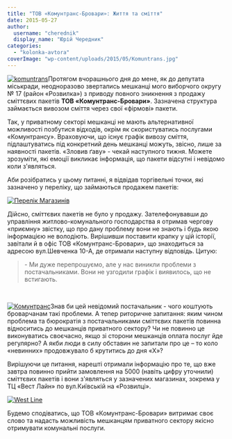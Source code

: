 ```yaml
---
title: "ТОВ «Комунтранс-Бровари»: Життя та сміття"
date: 2015-05-27
author: 
  username: "cherednik"
  display_name: "Юрій Чередник"
categories: 
  - "kolonka-avtora"
coverImage: "wp-content/uploads/2015/05/Komuntrans.jpg"
---
```


[![komuntrans](https://mpz.brovary.org/wp-content/uploads/2015/05/komuntrans1.jpg)](https://mpz.brovary.org/wp-content/uploads/2015/05/komuntrans1.jpg)Протягом вчорашнього дня до мене, як до депутата міськради, неодноразово звертались мешканці мого виборчого округу № 17 (район «Розвилка») з приводу повного зникнення з продажу сміттєвих пакетів **ТОВ «Комунтранс-Бровари»**. Зазначена структура займається вивозом сміття через свої «фірмові» пакети.

Так, у приватному секторі мешканці не мають альтернативної можливості позбутися відходів, окрім як скористуватись послугами «Комунтрансу». Враховуючи, що існує графік вивозу сміття, підлаштуватись під конкретний день мешканці можуть, звісно, лише за наявності пакетів. «Зловив ґаву» - чекай наступного тижня. Можете зрозуміти, які емоції викликає інформація, що пакети відсутні і невідомо коли з'являться.

Аби розібратись у цьому питанні, я відвідав торгівельні точки, які зазначено у переліку, що займаються продажем пакетів:

[![Перелік Магазинів](https://mpz.brovary.org/wp-content/uploads/2015/05/Perelik-Magaziniv.jpg)](https://mpz.brovary.org/wp-content/uploads/2015/05/Perelik-Magaziniv.jpg)

Дійсно, сміттєвих пакетів не було у продажу. Зателефонувавши до управління житлово-комунального господарства я отримав чергову «приємну» звістку, що про дану проблему вони не знають і будь якою інформацією не володіють. Вирішивши поставити крапку у цій історії, завітали й в офіс ТОВ «Комунтранс-Бровари», що знаходиться за адресою вул.Шевченка 10-А, де отримали наступну відповідь. Цитую:

> \- Ми дуже перепрошуємо, але у нас виникли проблеми з постачальниками. Вони не узгодили графік і виявилось, що не встигають.

 

[![Комунтранс](https://mpz.brovary.org/wp-content/uploads/2015/05/Komuntrans.jpg)](https://mpz.brovary.org/wp-content/uploads/2015/05/Komuntrans.jpg)Знав би цей невідомий постачальник - чого коштують броварчанам такі проблеми. А тепер риторичне запитання: яким чином проблема та бюрократія з постачальниками сміттєвих пакетів повинна відноситись до мешканців приватного сектору? Чи не повинно це виконуватись своєчасно, якщо зі сторони мешканців оплата послуг йде регулярно? А якби люди в силу обставин не запитали про це – то коло «невинних» продовжувало б крутитись до дня «Х»?

Вирішуючи це питання, нарешті отримали інформацію про те, що вже завтра повинно прийти замовлення на 5000 (навіть цифру уточнили) сміттєвих пакетів і вони з'являться у зазначених магазинах, зокрема у ТЦ «Вест Лайн» по вул.Київській на «Розвилці».

[![West Line](https://mpz.brovary.org/wp-content/uploads/2015/05/West-Line.jpg)](https://mpz.brovary.org/wp-content/uploads/2015/05/West-Line.jpg)

Будемо сподіватись, що ТОВ «Комунтранс-Бровари» витримає своє слово та надасть можливість мешканцям приватного сектору якісно отримувати комунальні послуги.
